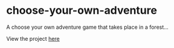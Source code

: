 # choose-your-own-adventure
A choose your own adventure game that takes place in a forest...

View the project <a href="https://jennifertran.github.io/choose-your-own-adventure/" target="_blank">here</a> 
